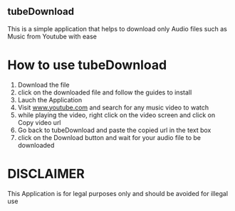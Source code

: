 ## tubeDownload
This is a simple application that helps to download only Audio files such as Music from Youtube with ease

# How to use tubeDownload
1. Download the file 
2. click on the downloaded file and follow the guides to install
3. Lauch the Application
4. Visit www.youtube.com and search for any music video to watch
5. while playing the video, right click on the video screen and click on Copy video url
6. Go back to tubeDownload and paste the copied url in the text box
7. click on the Download button and wait for your audio file to be downloaded

# DISCLAIMER
This Application is for legal purposes only and should be avoided for illegal use
